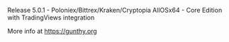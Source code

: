 Release 5.0.1 - Poloniex/Bittrex/Kraken/Cryptopia AllOSx64 - Core Edition with TradingViews integration

More info at https://gunthy.org
